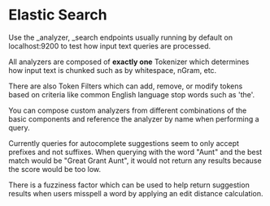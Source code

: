 # Elastic Search 

Use the _analyzer, _search endpoints usually running by default on localhost:9200 to test how input text queries are processed.

All analyzers are composed of **exactly one** Tokenizer which determines how input text is chunked such as by whitespace, nGram, etc. 

There are also Token Filters which can add, remove, or modify tokens based on criteria like common English language stop words such as 'the'. 

You can compose custom analyzers from different combinations of the basic components and reference the analyzer by name when performing a query. 

Currently queries for autocomplete suggestions seem to only accept prefixes and not suffixes. When querying with the word "Aunt" and the best match would be "Great Grant Aunt", it would not return any results because the score would be too low. 

There is a fuzziness factor which can be used to help return suggestion results when users misspell a word by applying an edit distance calculation. 
